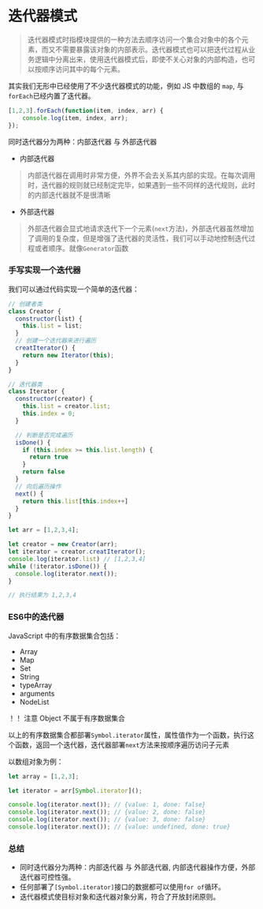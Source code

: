 # 迭代器模式

> 迭代器模式时指模块提供的一种方法去顺序访问一个集合对象中的各个元素，而又不需要暴露该对象的内部表示。迭代器模式也可以把迭代过程从业务逻辑中分离出来，使用迭代器模式后，即使不关心对象的内部构造，也可以按顺序访问其中的每个元素。

其实我们无形中已经使用了不少迭代器模式的功能，例如 JS 中数组的 `map`, 与 `forEach`已经内置了迭代器。

```javascript
[1,2,3].forEach(function(item, index, arr) {
    console.log(item, index, arr);
});
```

同时迭代器分为两种：内部迭代器 与 外部迭代器

- 内部迭代器

> 内部迭代器在调用时非常方便，外界不会去关系其内部的实现。在每次调用时，迭代器的规则就已经制定完毕，如果遇到一些不同样的迭代规则，此时的内部迭代器就不是很清晰

- 外部迭代器

> 外部迭代器会显式地请求迭代下一个元素(`next`方法)，外部迭代器虽然增加了调用的复杂度，但是增强了迭代器的灵活性，我们可以手动地控制迭代过程或者顺序。就像`Generator`函数

### 手写实现一个迭代器

我们可以通过代码实现一个简单的迭代器：

```javascript
// 创建者类
class Creator {
  constructor(list) {
    this.list = list;
  }
  // 创建一个迭代器来进行遍历
  creatIterator() {
    return new Iterator(this);
  }
}

// 迭代器类
class Iterator {
  constructor(creator) {
    this.list = creator.list;
    this.index = 0;
  }

  // 判断是否完成遍历
  isDone() {
    if (this.index >= this.list.length) {
      return true
    }
    return false
  }
  // 向后遍历操作
  next() {
    return this.list[this.index++]
  }
}

let arr = [1,2,3,4];

let creator = new Creator(arr);
let iterator = creator.creatIterator();
console.log(iterator.list) // [1,2,3,4]
while (!iterator.isDone()) {
  console.log(iterator.next()); 
}

// 执行结果为 1,2,3,4
```

### ES6中的迭代器

JavaScript 中的有序数据集合包括：

- Array
- Map
- Set
- String
- typeArray
- arguments
- NodeList

！！ 注意 Object 不属于有序数据集合

以上的有序数据集合都部署`Symbol.iterator`属性，属性值作为一个函数，执行这个函数，返回一个迭代器，迭代器部署`next`方法来按顺序遍历访问子元素

以数组对象为例：

```javascript
let array = [1,2,3];

let iterator = arr[Symbol.iterator]();

console.log(iterator.next()); // {value: 1, done: false}
console.log(iterator.next()); // {value: 2, done: false}
console.log(iterator.next()); // {value: 3, done: false}
console.log(iterator.next()); // {value: undefined, done: true}
```



### 总结

- 同时迭代器分为两种：内部迭代器 与 外部迭代器, 内部迭代器操作方便，外部迭代器可控性强。
- 任何部署了`[Symbol.iterator]`接口的数据都可以使用`for of`循环。
- 迭代器模式使目标对象和迭代器对象分离，符合了开放封闭原则。